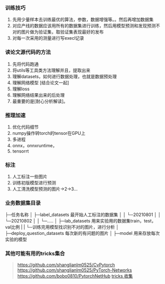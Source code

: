 ### 训练技巧
1. 先用少量样本去训练最优的算法，参数，数据增强等。。然后再增加数据集
2. 对应产线的数据应该用所有的数据集进行训练，然后用模型预测和发现预测不对的图片做为验证集，取验证集表现最好的发布
3. 对每一次采用的测量进行写execl记录

### 读论文源代码的方法
1. 先将代码跑通
2. 将utils等工具类方法理解并且，提取出来
3. 理解datasets，如何进行数据处理，也就是数据预处理
4. 理解网络模型 [结合论文一起]
5. 理解loss
6. 理解网络结果出来的后处理
7. 最重要的是[耐心分析解读]。

### 推理加速
1. 优化代码细节
2. numpy操作转torch的tensor在GPU上
3. 多进程
4. onnx，onnxruntime，
5. tensorrt

### 标注
1. 人工标注一些图片
2. 训练初版模型进行预测
3. 人工清洗模型预测的图片->2->3...

### 业务数据集目录
├─任务名称
│  ├─label_datasets 最开始人工标注的数据集
│  │  └─20210801
│  │  └─20210802
│  │  └─.....
│  ├─lab_datasets 用来实验用的数据集train，test，val比例
|  |    └─训练完用模型找识别不对的图片，进行分析
│  ├─deploy_question_datasets 每次新的有问题的图片
│  ├─model 用来存放每次实验的模型


### 其他可能有用的tricks集合
> https://github.com/shanglianlm0525/CvPytorch
> https://github.com/shanglianlm0525/PyTorch-Networks
> https://github.com/bobo0810/PytorchNetHub
> [tricks 收集](https://github.com/xmu-xiaoma666/External-Attention-pytorch#23-Residual-Attention-Usage)
